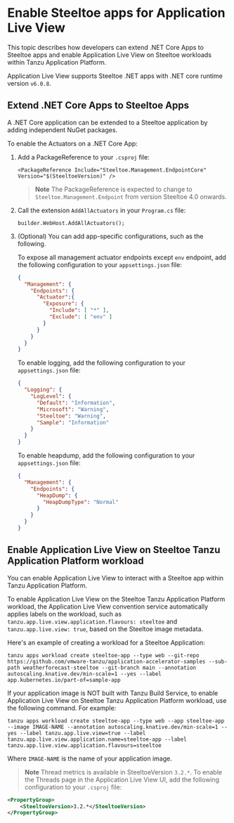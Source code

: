 # Enable Steeltoe apps for Application Live View

This topic describes how developers can extend .NET Core Apps to Steeltoe apps and enable
Application Live View on Steeltoe workloads within Tanzu Application Platform.

Application Live View supports Steeltoe .NET apps with .NET core runtime version `v6.0.8`.

## <a id="extend-net-apps-steeltoe"></a>Extend .NET Core Apps to Steeltoe Apps

A .NET Core application can be extended to a Steeltoe application by adding independent NuGet packages.

To enable the Actuators on a .NET Core App:

1. Add a PackageReference to your `.csproj` file:

    ```
    <PackageReference Include="Steeltoe.Management.EndpointCore" Version="$(SteeltoeVersion)" />
    ```

    >**Note** The PackageReference is expected to change to `Steeltoe.Management.Endpoint` from version Steeltoe 4.0 onwards.

2. Call the extension `AddAllActuators` in your `Program.cs` file:

    ```
    builder.WebHost.AddAllActuators();
    ```

3. (Optional) You can add app-specific configurations, such as the following.

    To expose all management actuator endpoints except `env` endpoint, add the following configuration to your `appsettings.json` file:

    ```json
    {
      "Management": {
        "Endpoints": {
          "Actuator":{
            "Exposure": {
              "Include": [ "*" ],
              "Exclude": [ "env" ]
            }
          }
        }
      }
    }
    ```

    To enable logging, add the following configuration to your `appsettings.json` file:

    ```json
    {
      "Logging": {
        "LogLevel": {
          "Default": "Information",
          "Microsoft": "Warning",
          "Steeltoe": "Warning",
          "Sample": "Information"
        }
      }
    }
    ```

    To enable heapdump, add the following configuration to your `appsettings.json` file:

    ```json
    {
      "Management": {
        "Endpoints": {
          "HeapDump": {
            "HeapDumpType": "Normal"
          }
        }
      }
    }
    ```

## <a id="enable-app-live-view-steeltoe"></a>Enable Application Live View on Steeltoe Tanzu Application Platform workload

You can enable Application Live View to interact with a Steeltoe app within Tanzu Application Platform.

To enable Application Live View on the Steeltoe Tanzu Application Platform workload, the Application Live View convention service automatically applies labels on the workload, such as `tanzu.app.live.view.application.flavours: steeltoe` and `tanzu.app.live.view: true`, based on the Steeltoe image metadata.

Here's an example of creating a workload for a Steeltoe Application:

```console
tanzu apps workload create steeltoe-app --type web --git-repo https://github.com/vmware-tanzu/application-accelerator-samples --sub-path weatherforecast-steeltoe --git-branch main --annotation autoscaling.knative.dev/min-scale=1 --yes --label app.kubernetes.io/part-of=sample-app
```

If your application image is NOT built with Tanzu Build Service, to enable Application Live View on Steeltoe Tanzu Application Platform workload, use the following command. For example:

```console
tanzu apps workload create steeltoe-app --type web --app steeltoe-app --image IMAGE-NAME --annotation autoscaling.knative.dev/min-scale=1 --yes --label tanzu.app.live.view=true --label tanzu.app.live.view.application.name=steeltoe-app --label tanzu.app.live.view.application.flavours=steeltoe
```

Where `IMAGE-NAME` is the name of your application image.

>**Note** Thread metrics is available in SteeltoeVersion `3.2.*`. To enable the Threads page in the Application Live View UI, add the following configuration to your `.csproj` file:

```xml
<PropertyGroup>
    <SteeltoeVersion>3.2.*</SteeltoeVersion>
</PropertyGroup>
```
